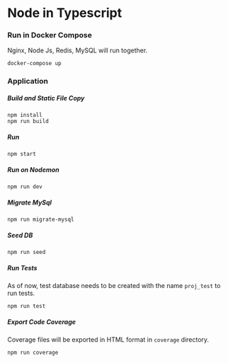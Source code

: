 # Node in Typescript

### Run in Docker Compose

Nginx, Node Js, Redis, MySQL will run together.

```
docker-compose up
```

### Application

##### Build and Static File Copy

```
npm install
npm run build
```

##### Run

```
npm start
```

##### Run on Nodemon

```
npm run dev
```

##### Migrate MySql

```
npm run migrate-mysql
```

##### Seed DB

```
npm run seed
```

##### Run Tests

As of now, test database needs to be created with the name `proj_test` to run tests.

```
npm run test
```

##### Export Code Coverage

Coverage files will be exported in HTML format in `coverage` directory.

```
npm run coverage
```
